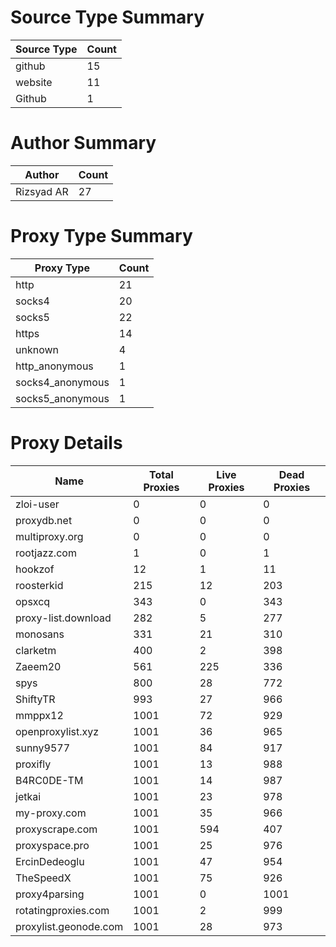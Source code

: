 # Source Type Summary

| Source Type | Count |
|-------------|-------|
| github | 15 |
| website | 11 |
| Github | 1 |


# Author Summary

| Author | Count |
|--------|-------|
| Rizsyad AR | 27 |


# Proxy Type Summary

| Proxy Type | Count |
|------------|-------|
| http | 21 |
| socks4 | 20 |
| socks5 | 22 |
| https | 14 |
| unknown | 4 |
| http_anonymous | 1 |
| socks4_anonymous | 1 |
| socks5_anonymous | 1 |


# Proxy Details

| Name | Total Proxies | Live Proxies | Dead Proxies |
|------|---------------|--------------|---------------|
| zloi-user | 0 | 0 | 0 |
| proxydb.net | 0 | 0 | 0 |
| multiproxy.org | 0 | 0 | 0 |
| rootjazz.com | 1 | 0 | 1 |
| hookzof | 12 | 1 | 11 |
| roosterkid | 215 | 12 | 203 |
| opsxcq | 343 | 0 | 343 |
| proxy-list.download | 282 | 5 | 277 |
| monosans | 331 | 21 | 310 |
| clarketm | 400 | 2 | 398 |
| Zaeem20 | 561 | 225 | 336 |
| spys | 800 | 28 | 772 |
| ShiftyTR | 993 | 27 | 966 |
| mmppx12 | 1001 | 72 | 929 |
| openproxylist.xyz | 1001 | 36 | 965 |
| sunny9577 | 1001 | 84 | 917 |
| proxifly | 1001 | 13 | 988 |
| B4RC0DE-TM | 1001 | 14 | 987 |
| jetkai | 1001 | 23 | 978 |
| my-proxy.com | 1001 | 35 | 966 |
| proxyscrape.com | 1001 | 594 | 407 |
| proxyspace.pro | 1001 | 25 | 976 |
| ErcinDedeoglu | 1001 | 47 | 954 |
| TheSpeedX | 1001 | 75 | 926 |
| proxy4parsing | 1001 | 0 | 1001 |
| rotatingproxies.com | 1001 | 2 | 999 |
| proxylist.geonode.com | 1001 | 28 | 973 |
